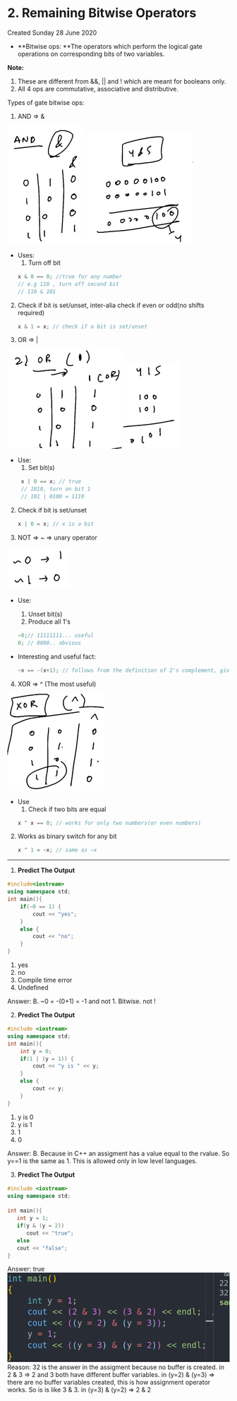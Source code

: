 # 2. Remaining Bitwise Operators

Created Sunday 28 June 2020

- **Bitwise ops: **The operators which perform the logical gate operations on corresponding bits of two variables.

**Note:**

1. These are different from &&, || and ! which are meant for booleans only.
2. All 4 ops are commutative, associative and distributive.

Types of gate bitwise ops:

1. AND ⇒ &

![](/assets/2._Remaining_Bitwise_Operators-image-1.png) ![](/assets/2._Remaining_Bitwise_Operators-image-2.png)

- Uses:
  1.  Turn off bit
  ```c++
  x & 0 == 0; //true for any number
  // e.g 110 , turn off second bit
  // 110 & 101
  ```

2. Check if bit is set/unset, inter-alia check if even or odd(no shifts required)

   ```c++
   x & 1 = x; // check if a bit is set/unset
   ```

3. OR ⇒ |

![](/assets/2._Remaining_Bitwise_Operators-image-3.png) ![](/assets/2._Remaining_Bitwise_Operators-image-4.png)

- Use:
  1.  Set bit(s)
  ```c++
   x | 0 == x; // true
   // 1010, turn on bit 1
   // 101 | 0100 = 1110
  ```

2. Check if bit is set/unset

   ```c++
   x | 0 = x; // x is a bit
   ```

3. NOT ⇒ ~ ⇒ unary operator

![](/assets/2._Remaining_Bitwise_Operators-image-5.png)

- Use:

  1.  Unset bit(s)
  2.  Produce all 1's

  ```c++
  ~0;// 11111111... useful
  0; // 0000.. obvious
  ```

- Interesting and useful fact:
  ```c++
  ~x == -(x+1); // follows from the definition of 2's complement, given x is an integer
  ```

4. XOR ⇒ ^ (The most useful)

![](/assets/2._Remaining_Bitwise_Operators-image-6.png)

- Use
  1.  Check if two bits are equal
  ```c++
  x ^ x == 0; // works for only two numbers(or even numbers)
  ```

2. Works as binary switch for any bit
   ```c++
   x ^ 1 = ~x; // same as ~x
   ```

---

1. **Predict The Output**

```c++
#include<iostream>
using namespace std;
int main(){
	if(~0 == 1) {
		cout << "yes";
	}
	else {
		cout << "no";
	}
}
```

1. yes
2. no
3. Compile time error
4. Undefined

Answer: B. ~0 = -(0+1) = -1 and not 1. Bitwise. not !

2. **Predict The Output**

```c++
#include <iostream>
using namespace std;
int main(){
    int y = 0;
    if(1 | (y = 1)) {
        cout << "y is " << y;
    }
    else {
        cout << y;
    }
}
```

1. y is 0
2. y is 1
3. 1
4. 0

Answer: B. Because in C++ an assigment has a value equal to the rvalue. So y==1 is the same as 1. This is allowed only in low level languages.

3. **Predict The Output**

```c++
#include <iostream>
using namespace std;

int main(){
   int y = 1;
   if(y & (y = 2))
      cout << "true";
   else
   cout << "false";
}
```

Answer: true
![](/assets/2._Remaining_Bitwise_Operators-image-7.png)
Reason: 32 is the answer in the assigment because no buffer is created.
in 2 & 3 ⇒ 2 and 3 both have different buffer variables.
in (y=2) & (y=3) ⇒ there are no buffer variables created, this is how assignment operator works. So is is like 3 & 3.
in (y=3) & (y=2) ⇒ 2 & 2
